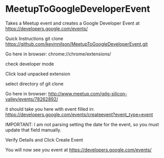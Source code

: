 MeetupToGoogleDeveloperEvent
============================

Takes a Meetup event and creates a Google Developer Event at https://developers.google.com/events/

Quick Instructions
git clone https://github.com/kevinnilson/MeetupToGoogleDeveloperEvent.git

Go here in browser:
chrome://chrome/extensions/

check developer mode

Click load unpacked extension

select directory of git clone

Go here in browser:
http://www.meetup.com/gdg-silicon-valley/events/78262892/

it should take you here with event filled in:
https://developers.google.com/events/createevent?event_type=event

IMPORTANT: I am not parsing setting the date for the event, so you must update that field manually.

Verify Details and Click Create Event

You will now see you event at https://developers.google.com/events/